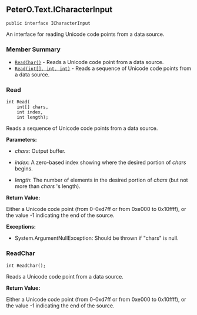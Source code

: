 ## PeterO.Text.ICharacterInput

    public interface ICharacterInput

An interface for reading Unicode code points from a data source.

### Member Summary
* <code>[ReadChar()](#ReadChar)</code> - Reads a Unicode code point from a data source.
* <code>[Read(int[], int, int)](#Read_int_int_int)</code> - Reads a sequence of Unicode code points from a data source.

<a id="Read_int_int_int"></a>
### Read

    int Read(
        int[] chars,
        int index,
        int length);

Reads a sequence of Unicode code points from a data source.

<b>Parameters:</b>

 * <i>chars</i>: Output buffer.

 * <i>index</i>: A zero-based index showing where the desired portion of <i>chars</i>
begins.

 * <i>length</i>: The number of elements in the desired portion of <i>chars</i>
(but not more than <i>chars</i>
's length).

<b>Return Value:</b>

Either a Unicode code point (from 0-0xd7ff or from 0xe000 to 0x10ffff), or the value -1 indicating the end of the source.

<b>Exceptions:</b>

 * System.ArgumentNullException:
Should be thrown if "chars" is null.

<a id="ReadChar"></a>
### ReadChar

    int ReadChar();

Reads a Unicode code point from a data source.

<b>Return Value:</b>

Either a Unicode code point (from 0-0xd7ff or from 0xe000 to 0x10ffff), or the value -1 indicating the end of the source.
